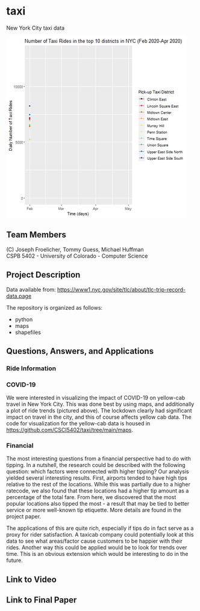# taxi
New York City taxi data

![Alt Text](https://github.com/CSCI5402/taxi/blob/main/maps/rides.gif?raw=true)
## Team Members
(C) Joseph Froelicher, Tommy Guess, Michael Huffman  
CSPB 5402 - University of Colorado - Computer Science

## Project Description

Data available from:
https://www1.nyc.gov/site/tlc/about/tlc-trip-record-data.page

The repository is organized as follows:
* python
* maps
* shapefiles

## Questions, Answers, and Applications

### Ride Information

### COVID-19
We were interested in visualizing the impact of COVID-19 on yellow-cab travel in New York City. This was done best by using maps, and additionally a plot of ride trends (pictured above). The lockdown clearly had significant impact on travel in the city, and this of course affects yellow cab data. The code for visualization for the yellow-cab data is housed in https://github.com/CSCI5402/taxi/tree/main/maps.

### Financial
The most interesting questions from a financial perspective had to do with tipping. In a nutshell, the research could be described with the following question: which factors were connected with higher tipping? Our analysis yielded several interesting results. First, airports tended to have high tips relative to the rest of the locations. While this was partially due to a higher ratecode, we also found that these locations had a higher tip amount as a percentage of the total fare. From here, we discovered that the most popular locations also tipped the most - a result that may be tied to better service or more well-known tip etiquette. More details are found in the project paper.

The applications of this are quite rich, especially if tips do in fact serve as a proxy for rider satisfaction. A taxicab company could potentially look at this data to see what areas/factor cause customers to be happier with their rides. Another way this could be applied would be to look for trends over time. This is an obvious extension which would be interesting to do in the future. 


## Link to Video

## Link to Final Paper




